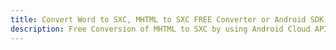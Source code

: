 ---title: Convert Word to SXC, MHTML to SXC FREE Converter or Android SDKdescription: Free Conversion of MHTML to SXC by using Android Cloud APIs & SDKs. Also Create, Edit & Render Microsoft Word & OpenOffice documents in the Cloud.---
